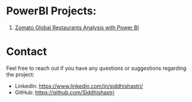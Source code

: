 # PowerBI Projects:

1. [Zomato Global Restaurants Analysis with Power BI](https://github.com/Siddhishastri/PowerBI_Projects/tree/main/Data_Manipulation_and_Reporting_with_PowerBI)
   
# Contact

Feel free to reach out if you have any questions or suggestions regarding the project:

+ LinkedIn: https://www.linkedin.com/in/siddhishastri/
+ GitHub: https://github.com/Siddhishastri
